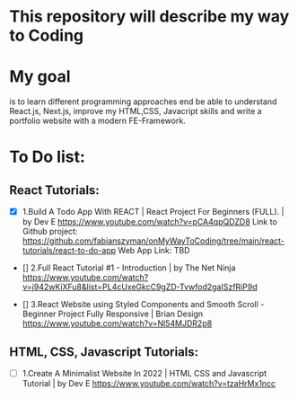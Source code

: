# This repository will describe my way to Coding

# My goal 
is to learn different programming approaches end be able to understand React.js, Next.js, improve my HTML,CSS, Javacript skills and write a portfolio website with a modern FE-Framework. 

# To Do list:
## React Tutorials:

- [x] 1.Build A Todo App With REACT | React Project For Beginners (FULL). | by Dev E
https://www.youtube.com/watch?v=pCA4qpQDZD8
Link to Github project: https://github.com/fabianszyman/onMyWayToCoding/tree/main/react-tutorials/react-to-do-app 
Web App Link: TBD

- [] 2.Full React Tutorial #1 - Introduction | by The Net Ninja
https://www.youtube.com/watch?v=j942wKiXFu8&list=PL4cUxeGkcC9gZD-Tvwfod2gaISzfRiP9d

- [] 3.React Website using Styled Components and Smooth Scroll - Beginner Project Fully Responsive | Brian Design
https://www.youtube.com/watch?v=Nl54MJDR2p8

## HTML, CSS, Javascript Tutorials:

- [ ] 1.Create A Minimalist Website In 2022 | HTML CSS and Javascript Tutorial | by Dev E
https://www.youtube.com/watch?v=tzaHrMx1ncc